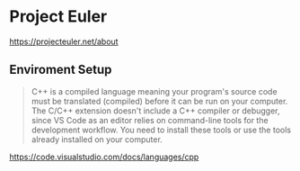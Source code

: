 # Project Euler
https://projecteuler.net/about

## Enviroment Setup
>C++ is a compiled language meaning your program's source code must be translated (compiled) before it can be run on your computer. The C/C++ extension doesn't include a C++ compiler or debugger, since VS Code as an editor relies on command-line tools for the development workflow. You need to install these tools or use the tools already installed on your computer.


https://code.visualstudio.com/docs/languages/cpp
